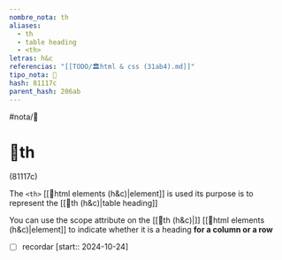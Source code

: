 ```yaml
---
nombre_nota: th
aliases:
  - th
  - table heading
  - <th>
letras: h&c
referencias: "[[TODO/🏛️html & css (31ab4).md]]"
tipo_nota: 📑
hash: 81117c
parent_hash: 206ab
---
```


#nota/📑

# 📑th
<div class="hash">(81117c)</div>


The `<th>` [[📑html elements (h&c)|element]] is used  its purpose is to represent the [[📑th (h&c)|table heading]]


You can use the scope attribute on the [[📑th (h&c)|<th>]] [[📑html elements (h&c)|element]] to indicate whether it is a heading __for a column or a row__ 



- [ ] recordar  [start:: 2024-10-24]
